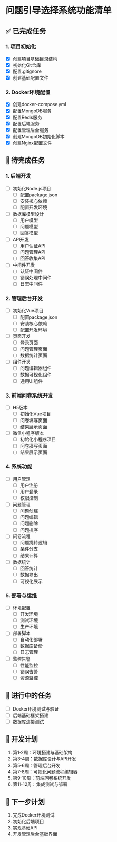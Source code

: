 # 问题引导选择系统功能清单

## ✅ 已完成任务

### 1. 项目初始化
- [x] 创建项目基础目录结构
- [x] 初始化Git仓库
- [x] 配置.gitignore
- [x] 创建基础配置文件

### 2. Docker环境配置
- [x] 创建docker-compose.yml
- [x] 配置MongoDB服务
- [x] 配置Redis服务
- [x] 配置后端服务
- [x] 配置管理后台服务
- [x] 创建MongoDB初始化脚本
- [x] 创建Nginx配置文件

## 📝 待完成任务

### 1. 后端开发
- [ ] 初始化Node.js项目
  - [ ] 配置package.json
  - [ ] 安装核心依赖
  - [ ] 配置开发环境
- [ ] 数据库模型设计
  - [ ] 用户模型
  - [ ] 问题模型
  - [ ] 回答模型
- [ ] API开发
  - [ ] 用户认证API
  - [ ] 问题管理API
  - [ ] 回答收集API
- [ ] 中间件开发
  - [ ] 认证中间件
  - [ ] 错误处理中间件
  - [ ] 日志中间件

### 2. 管理后台开发
- [ ] 初始化Vue项目
  - [ ] 配置package.json
  - [ ] 安装核心依赖
  - [ ] 配置开发环境
- [ ] 页面开发
  - [ ] 登录页面
  - [ ] 问题管理页面
  - [ ] 数据统计页面
- [ ] 组件开发
  - [ ] 问题编辑器组件
  - [ ] 数据可视化组件
  - [ ] 通用UI组件

### 3. 前端问卷系统开发
- [ ] H5版本
  - [ ] 初始化Vue项目
  - [ ] 问卷填写页面
  - [ ] 结果展示页面
- [ ] 微信小程序版本
  - [ ] 初始化小程序项目
  - [ ] 问卷填写页面
  - [ ] 结果展示页面

### 4. 系统功能
- [ ] 用户管理
  - [ ] 用户注册
  - [ ] 用户登录
  - [ ] 权限控制
- [ ] 问题管理
  - [ ] 问题创建
  - [ ] 问题编辑
  - [ ] 问题删除
  - [ ] 问题排序
- [ ] 问卷流程
  - [ ] 问题跳转逻辑
  - [ ] 条件分支
  - [ ] 结果计算
- [ ] 数据统计
  - [ ] 回答统计
  - [ ] 数据导出
  - [ ] 可视化展示

### 5. 部署与运维
- [ ] 环境配置
  - [ ] 开发环境
  - [ ] 测试环境
  - [ ] 生产环境
- [ ] 部署脚本
  - [ ] 自动化部署
  - [ ] 数据库备份
  - [ ] 日志管理
- [ ] 监控告警
  - [ ] 性能监控
  - [ ] 错误告警
  - [ ] 资源监控

## 🔄 进行中的任务
- [ ] Docker环境测试与验证
- [ ] 后端基础框架搭建
- [ ] 数据库连接测试

## 📅 开发计划
1. 第1-2周：环境搭建与基础架构
2. 第3-4周：数据库设计与API开发
3. 第5-6周：管理后台开发
4. 第7-8周：可视化问题流程编辑器
5. 第9-10周：前端问卷系统开发
6. 第11-12周：集成测试与部署

## 🚀 下一步计划
1. 完成Docker环境测试
2. 初始化后端项目
3. 实现基础API
4. 开发管理后台基础界面 